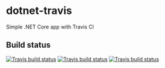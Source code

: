 # dotnet-travis
Simple .NET Core app with Travis CI

## Build status
[![Travis build status](https://img.shields.io/travis/kkulewski/dotnet-travis/master.svg?label=master&style=flat-square)](https://travis-ci.org/kkulewski/dotnet-travis)
[![Travis build status](https://img.shields.io/travis/kkulewski/dotnet-travis/dev.svg?label=dev&style=flat-square)](https://travis-ci.org/kkulewski/dotnet-travis)
[![Travis build status](https://img.shields.io/travis/kkulewski/dotnet-travis/broken.svg?label=broken&style=flat-square)](https://travis-ci.org/kkulewski/dotnet-travis)
